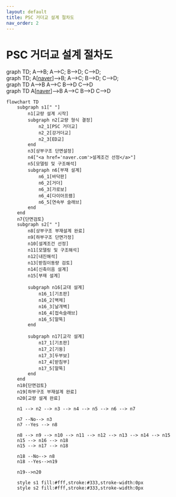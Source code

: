 ```yaml
---
layout: default
title: PSC 거더교 설계 절차도
nav_order: 2
---
```


# PSC 거더교 설계 절차도

<div class="mermaid"> 
  graph TD;
  A-->B;
  A-->C;
  B-->D;
  C-->D; 
</div>

<div class="mermaid"> 
  graph TD;
  A[<a href='https://naver.com'>naver</a>]-->B;
  A-->C;
  B-->D;
  C-->D; 
</div>

<div class="mermaid"> 
  graph TD
  A-->B
  A-->C
  B-->D
  C-->D 
</div>

<div class="mermaid"> 
  graph TD
  A[<a href='https://naver.com'>naver</a>]-->B
  A-->C
  B-->D
  C-->D 
</div>

```mermaid
flowchart TD
    subgraph s1[" "]
        n1[교량 설계 시작]
        subgraph n2[교량 형식 결정]
            n2_1[PSC 거더교]
            n2_2[강거더교]
            n2_3[ED교]
        end
        n3[상부구조 단면설정]
        n4["<a href='naver.com'>설계조건 선정</a>"]
        n5[모델링 및 구조해석]
        subgraph n6[부재 설계]
            n6_1[바닥판]
            n6_2[거더]
            n6_3[가로보]
            n6_4[다이아프램]
            n6_5[연속부 슬래브]
        end
    end
    n7{단면검토}
    subgraph s2[" "]
        n8[상부구조 부재설계 완료]
        n9[하부구조 단면가정]
        n10[설계조건 선정]
        n11[모델링 및 구조해석]
        n12[내진해석]
        n13[받침이동량 검토]
        n14[신축이음 설계]
        n15[부재 설계]

        subgraph n16[교대 설계]
            n16_1[기초판]
            n16_2[벽체]
            n16_3[날개벽]
            n16_4[접속슬래브]
            n16_5[말뚝]
        end

        subgraph n17[교각 설계]
            n17_1[기초판]
            n17_2[기둥]
            n17_3[두부보]
            n17_4[받침부]
            n17_5[말뚝]
        end
    end
    n18{단면검토}
    n19[하부구조 부재설계 완료]
    n20[교량 설계 완료]
    
    n1 --> n2 --> n3 --> n4 --> n5 --> n6 --> n7 

    n7 --No--> n3
    n7 --Yes --> n8

    n8 --> n9 --> n10 --> n11 --> n12 --> n13 --> n14 --> n15
    n15 --> n16 --> n18
    n15 --> n17 --> n18

    n18 --No--> n8
    n18 --Yes-->n19

    n19-->n20

    style s1 fill:#fff,stroke:#333,stroke-width:0px
    style s2 fill:#fff,stroke:#333,stroke-width:0px
```